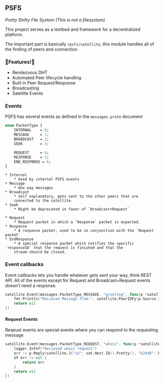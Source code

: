 ## PSFS
*Pretty Shitty File System (This is not a filesystem)*

This project serves as a testbed and framework for a decentralized platform.

The important part is basically `/psfs/satellite`, this module handles all of the finding of peers and connection.

### 🌟Features!🌟
* Rendezvous DHT
* Automated Peer lifecycle handling
* Built in Peer Request/Response
* Broadcasting
* Satellite Events


### Events
PSFS has several events as defined in the `messages.proto`
document
```proto
enum PacketType {
    INTERNAL    = 0;
    MESSAGE     = 1;
    BROADCAST   = 2;
    SEEK        = 3;

    REQUEST     = 4;
    RESPONSE    = 5;
    END_RESPONSE = 6;
}
```
```
* Internal
    * Used by internal PSFS events
* Message
    * One way messages
* Broadcast
    * Self explanatory, gets sent to the other peers that are 
    connected to the satellite.
* Seek
    * Might be deprecated in favor of `Broadcast+Request`

* Request
    * Request packet in which a `Response` packet is expected.
* Response
    * A response packet, used to be in conjunction with the `Request packet`
* EndResponse
    * A special response packet which notifies the specific `responseID` that the request is finished and that the
    stream should be closed.
```

### Event callbacks
Event callbacks lets you handle whatever gets sent your way, think REST API.
All of the events except for Request and Broadcast+Request events doesn't need a response.
```go
satellite.Event(messages.PacketType_MESSAGE, "greeting", func(p *satellite.PeerMessage) error {
    fmt.Println("Recieved Message from:", satellite.PeerIDFy(p.Source.ID.String()), string(p.Packet.Content))
    return nil
})
```
#### Request Events
Reqeust events are special events where you can respond to the requesting message
```go
satellite.Event(messages.PacketType_REQUEST, "whois", func(p *satellite.PeerMessage) error {
    logger.Infof("Recieved whois request")
    err := p.Reply(satellite.J{"id": sat.Host.ID().Pretty(), "b2048": b2048.Encode([]byte(sat.Host.ID().Pretty()))})
    if err != nil {
        return err
    }
    return nil
})
```